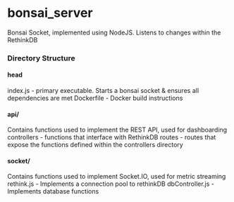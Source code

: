 # bonsai_server

Bonsai Socket, implemented using NodeJS. Listens to changes within the RethinkDB

### Directory Structure
#### head
index.js - primary executable. Starts a bonsai socket & ensures all dependencies are met
Dockerfile - Docker build instructions

#### api/
Contains functions used to implement the REST API, used for dashboarding
controllers - functions that interface with RethinkDB
routes - routes that expose the functions defined within the controllers directory

#### socket/
Contains functions used to implement Socket.IO, used for metric streaming
rethink.js - Implements a connection pool to rethinkDB
dbController.js - Implements database functions
